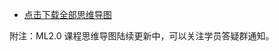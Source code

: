 - [点击下载全部思维导图](https://minhaskamal.github.io/DownGit/#/home?url=https://github.com/shiyanlou/louplus-ml/tree/ML2-01-02/Mindmaps)

附注：ML2.0 课程思维导图陆续更新中，可以关注学员答疑群通知。
